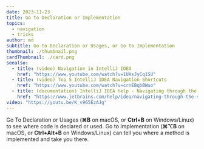 ```yaml
---
date: 2023-11-23
title: Go to Declaration or Implementation
topics:
  - navigation
  - tricks
author: md
subtitle: Go to Declaration or Usages, or Go to Implementation
thumbnail: ./thumbnail.png
cardThumbnail: ./card.png
seealso:
  - title: (video) Navigation in IntelliJ IDEA
    href: "https://www.youtube.com/watch?v=1UHsJyCq1SU"
  - title: (video) Top 5 IntelliJ IDEA Navigation Shortcuts
    href: "https://www.youtube.com/watch?v=crnEBqbBWuo"
  - title: (documentation) IntelliJ IDEA Help - Navigating through the source code
    href: "https://www.jetbrains.com/help/idea/navigating-through-the-source-code.html"
video: "https://youtu.be/K_v965EzAJg"
---
```


Go To Declaration or Usages (**⌘B** on macOS, or **Ctrl+B** on Windows/Linux) to see where code is declared or used.
Go to Implementation (**⌘⌥B** on macOS, or **Ctrl+Alt+B** on Windows/Linux) can tell you where a method is implemented and take you there.
